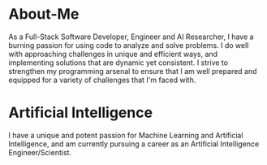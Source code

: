 # About-Me
As a Full-Stack Software Developer, Engineer and AI Researcher, I have a burning passion for using code to analyze and solve problems. I do well with approaching challenges in unique and efficient ways, and implementing solutions that are dynamic yet consistent. I strive to strengthen my programming arsenal to ensure that I am well prepared and equipped for a variety of challenges that I'm faced with.

# Artificial Intelligence 
I have a unique and potent passion for Machine Learning and Artificial Intelligence, and am currently pursuing a career as an Artificial Intelligence Engineer/Scientist. 


